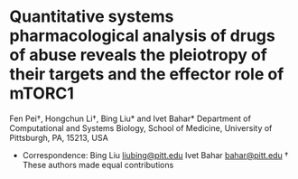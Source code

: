 # Quantitative systems pharmacological analysis of drugs of abuse reveals the pleiotropy of their targets and the effector role of mTORC1 
Fen Pei†, Hongchun Li†, Bing Liu* and Ivet Bahar*
Department of Computational and Systems Biology, School of Medicine, University of Pittsburgh, PA, 15213, USA
* Correspondence: 
Bing Liu liubing@pitt.edu 
Ivet Bahar bahar@pitt.edu
† These authors made equal contributions
